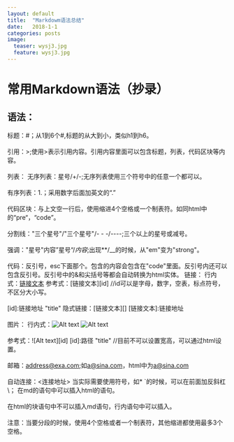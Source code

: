 ```yaml
---
layout: default
title:  "Markdowm语法总结"
date:   2018-1-1
categories: posts 
image:
  teaser: wysj3.jpg
  feature: wysj3.jpg
---
```



# 常用Markdown语法（抄录）










## 语法：
标题：#；从1到6个#,标题的从大到小，类似h1到h6。<br><br>
引用：>;使用>表示引用内容。引用内容里面可以包含标题，列表，代码区块等内容。<br><br>
列表：
无序列表：星号/+/-;无序列表使用三个符号中的任意一个都可以。<br><br>
有序列表：1.；采用数字后面加英文的“.”<br><br>
代码区块：与上文空一行后，使用缩进4个空格或一个制表符。如同html中的“pre“，“code”。<br><br>
分割线："三个星号"/"三个星号"/- - -/----;三个以上的星号或减号。<br><br>
强调："星号"内容”星号“/_内容_;出现**/__的时候，从"em"变为"strong"。<br><br>
代码：反引号，esc下面那个。包含的内容会包含在"code"里面。反引号内还可以包含反引号。反引号中的&和尖括号等都会自动转换为html实体。
链接：
行内式：[链接文本](链接地址 "title")
参考式：[链接文本][id]   //id可以是字母，数字，空表，标点符号，不区分大小写。<br><br>
[id]:链接地址 "title"
隐式链接：[链接文本][]
[链接文本]:链接地址<br><br>
图片：
行内式：![Alt text](路径)
![Alt text](路径 "title")<br><br>
参考式：![Alt text][id]
[id]:路径 "title"   //目前不可以设置宽高，可以通过html设置。<br><br>
邮箱：<address@exa.com>;如<a@sina.com>，html中为<a href="mailto:a@sina.com">a@sina.com</a><br><br>
自动连接：<连接地址>
当实际需要使用符号，如* `的时候，可以在前面加反斜杠\；
在md的语句中可以插入html的语句。<br><br>
在html的块语句中不可以插入md语句，行内语句中可以插入。<br><br>
注意：当要分段的时候，使用4个空格或者一个制表符，其他缩进都使用最多3个空格。